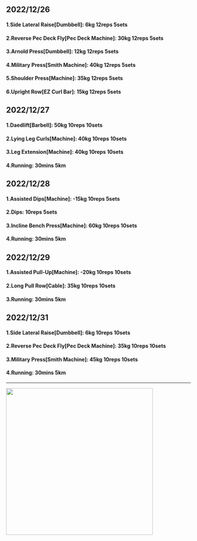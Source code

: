 ## 2022/12/26
#### 1.Side Lateral Raise\[Dumbbell\]: 6kg 12reps 5sets
#### 2.Reverse Pec Deck Fly\[Pec Deck Machine\]: 30kg 12reps 5sets
#### 3.Arnold Press\[Dumbbell\]: 12kg 12reps 5sets
#### 4.Military Press\[Smith Machine\]: 40kg 12reps 5sets
#### 5.Shoulder Press\[Machine\]: 35kg 12reps 5sets
#### 6.Upright Row\[EZ Curl Bar\]: 15kg 12reps 5sets

## 2022/12/27
#### 1.Daedlift\[Barbell\]: 50kg 10reps 10sets
#### 2.Lying Leg Curls\[Machine\]: 40kg 10reps 10sets
#### 3.Leg Extension\[Machine\]: 40kg 10reps 10sets
#### 4.Running: 30mins 5km

## 2022/12/28
#### 1.Assisted Dips\[Machine\]: -15kg 10reps 5sets
#### 2.Dips: 10reps 5sets
#### 3.Incline Bench Press\[Machine\]: 60kg 10reps 10sets
#### 4.Running: 30mins 5km

## 2022/12/29
#### 1.Assisted Pull-Up\[Machine\]: -20kg 10reps 10sets
#### 2.Long Pull Row\[Cable\]: 35kg 10reps 10sets
#### 3.Running: 30mins 5km

## 2022/12/31
#### 1.Side Lateral Raise\[Dumbbell\]: 6kg 10reps 10sets
#### 2.Reverse Pec Deck Fly\[Pec Deck Machine\]: 35kg 10reps 10sets
#### 3.Military Press\[Smith Machine\]: 45kg 10reps 10sets
#### 4.Running: 30mins 5km

---

<img src='../_resources/__069.png' width='400px' />
